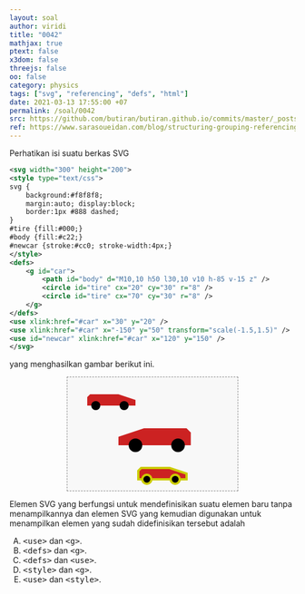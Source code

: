 ```yaml
---
layout: soal
author: viridi
title: "0042"
mathjax: true
ptext: false
x3dom: false
threejs: false
oo: false
category: physics
tags: ["svg", "referencing", "defs", "html"]
date: 2021-03-13 17:55:00 +07
permalink: /soal/0042
src: https://github.com/butiran/butiran.github.io/commits/master/_posts/soal/04/2021-03-13-svg-defs-and-use.md
ref: https://www.sarasoueidan.com/blog/structuring-grouping-referencing-in-svg/
---
```

Perhatikan isi suatu berkas SVG

```svg
<svg width="300" height="200">
<style type="text/css">
svg {
	background:#f8f8f8;
	margin:auto; display:block;
	border:1px #888 dashed;
}
#tire {fill:#000;}
#body {fill:#c22;}
#newcar {stroke:#cc0; stroke-width:4px;}
</style>
<defs>
	<g id="car">
		<path id="body" d="M10,10 h50 l30,10 v10 h-85 v-15 z" />
		<circle id="tire" cx="20" cy="30" r="8" />
		<circle id="tire" cx="70" cy="30" r="8" />
	</g>
</defs>
<use xlink:href="#car" x="30" y="20" />
<use xlink:href="#car" x="-150" y="50" transform="scale(-1.5,1.5)" />
<use id="newcar" xlink:href="#car" x="120" y="150" />
</svg>
```

yang menghasilkan gambar berikut ini.

<svg width="300" height="200">
<style type="text/css">
svg{
	background:#f8f8f8;
	margin:auto; display:block;
	border:1px #888 dashed;
}
#tire {fill:#000;}
#body {fill:#c22;}
#newcar {stroke:#cc0; stroke-width:4px;}
</style>
<defs>
	<g id="car">
		<path id="body" d="M10,10 h50 l30,10 v10 h-85 v-15 z" />
		<circle id="tire" cx="20" cy="30" r="8" />
		<circle id="tire" cx="70" cy="30" r="8" />
	</g>
</defs>
<use xlink:href="#car" x="30" y="20" />
<use xlink:href="#car" x="-150" y="50" transform="scale(-1.5,1.5)" />
<use id="newcar" xlink:href="#car" x="120" y="150" />
</svg>

Elemen SVG yang berfungsi untuk mendefinisikan suatu elemen baru tanpa menampilkannya dan elemen SVG yang kemudian digunakan untuk menampilkan elemen yang sudah didefinisikan tersebut adalah

<ol type="A">
<li><tt>&lt;use&gt;</tt> dan <tt>&lt;g&gt;</tt>.
<li><tt>&lt;defs&gt;</tt> dan <tt>&lt;g&gt;</tt>.
<li><tt>&lt;defs&gt;</tt> dan <tt>&lt;use&gt;</tt>.
<li><tt>&lt;style&gt;</tt> dan <tt>&lt;g&gt;</tt>.
<li><tt>&lt;use&gt;</tt> dan <tt>&lt;style&gt;</tt>.
